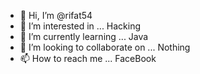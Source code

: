 - 👋 Hi, I’m @rifat54
- 👀 I’m interested in ... Hacking 
- 🌱 I’m currently learning ... Java
- 💞️ I’m looking to collaborate on ... Nothing 
- 📫 How to reach me ... FaceBook

<!---
rifat54/rifat54 is a ✨ special ✨ repository because its `README.md` (this file) appears on your GitHub profile.
You can click the Preview link to take a look at your changes.
--->
